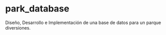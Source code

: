 # park_database
 Diseño, Desarrollo e Implementación de una base de datos para un parque diversiones.
